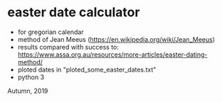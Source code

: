 easter date calculator
===

* for gregorian calendar
* method of Jean Meeus (https://en.wikipedia.org/wiki/Jean_Meeus)
* results compared with success to: https://www.assa.org.au/resources/more-articles/easter-dating-method/
* ploted dates in "ploted_some_easter_dates.txt" 
* python 3

Autumn, 2019



